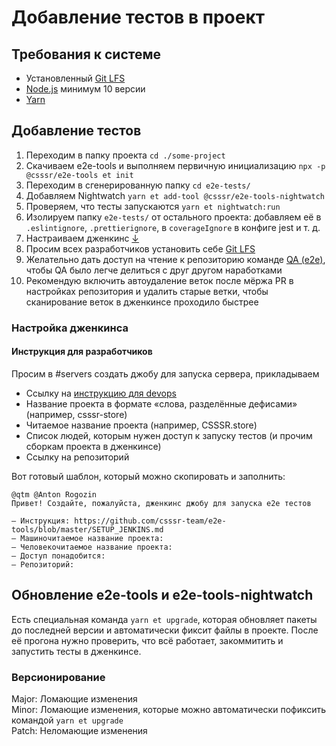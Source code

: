 # Добавление тестов в проект

## Требования к системе

- Установленный [Git LFS](https://git-lfs.github.com)
- [Node.js](https://nodejs.org/en/) минимум 10 версии
- [Yarn](https://yarnpkg.com/lang/en/docs/install/)

## Добавление тестов

1. Переходим в папку проекта `cd ./some-project`
1. Скачиваем e2e-tools и выполняем первичную инициализацию `npx -p @csssr/e2e-tools et init`
1. Переходим в сгенерированную папку `cd e2e-tests/`
1. Добавляем Nightwatch `yarn et add-tool @csssr/e2e-tools-nightwatch`
1. Проверяем, что тесты запускаются `yarn et nightwatch:run`
1. Изолируем папку `e2e-tests/` от остального проекта: добавляем её в `.eslintignore`, `.prettierignore`, в `coverageIgnore` в конфиге jest и т. д.
1. Настраиваем дженкинс [↓](https://github.com/csssr-team/e2e-tools/blob/master/SETUP.md#настройка-дженкинса)
1. Просим всех разработчиков установить себе [Git LFS](https://git-lfs.github.com)
1. Желательно дать доступ на чтение к репозиторию команде [QA (e2e)](https://github.com/orgs/CSSSR/teams/qa-e2e/repositories), чтобы QA было легче делиться с друг другом наработками
1. Рекомендую включить автоудаление веток после мёржа PR в настройках репозитория и удалить старые ветки, чтобы сканирование веток в дженкинсе проходило быстрее

### Настройка дженкинса

#### Инструкция для разработчиков

Просим в #servers создать джобу для запуска сервера, прикладываем

- Ссылку на [инструкцию для devops](https://github.com/csssr-team/e2e-tools/blob/master/SETUP_JENKINS.md)
- Название проекта в формате «слова, разделённые дефисами» (например, csssr-store)
- Читаемое название проекта (например, CSSSR.store)
- Список людей, которым нужен доступ к запуску тестов (и прочим сборкам проекта в дженкинсе)
- Ссылку на репозиторий

Вот готовый шаблон, который можно скопировать и заполнить:

```
@qtm @Anton Rogozin
Привет! Создайте, пожалуйста, дженкинс джобу для запуска e2e тестов

– Инструкция: https://github.com/csssr-team/e2e-tools/blob/master/SETUP_JENKINS.md
– Машиночитаемое название проекта:
– Человекочитаемое название проекта:
– Доступ понадобится:
– Репозиторий:
```

## Обновление e2e-tools и e2e-tools-nightwatch

Есть специальная команда `yarn et upgrade`, которая обновляет пакеты до последней версии
и автоматически фиксит файлы в проекте. После её прогона нужно проверить, что всё работает,
закоммитить и запустить тесты в дженкинсе.

### Версионирование

Major: Ломающие изменения  
Minor: Ломающие изменения, которые можно автоматически пофиксить командой `yarn et upgrade`  
Patch: Неломающие изменения
